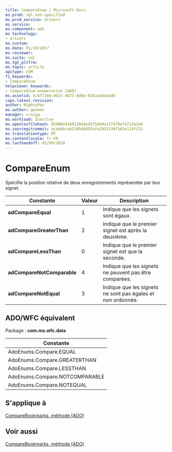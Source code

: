 ```yaml
---
title: CompareEnum | Microsoft Docs
ms.prod: sql-non-specified
ms.prod_service: drivers
ms.service: 
ms.component: ado
ms.technology:
- drivers
ms.custom: 
ms.date: 01/19/2017
ms.reviewer: 
ms.suite: sql
ms.tgt_pltfrm: 
ms.topic: article
apitype: COM
f1_keywords:
- CompareEnum
helpviewer_keywords:
- CompareEnum enumeration [ADO]
ms.assetid: bc8f710d-0621-4673-8d8e-0361e44abed0
caps.latest.revision: 
author: MightyPen
ms.author: genemi
manager: craigg
ms.workload: Inactive
ms.openlocfilehash: 854004436912044e4575d94e31f479e74713a1d4
ms.sourcegitcommit: acab4bcab1385d645fafe2925130f102e114f122
ms.translationtype: MT
ms.contentlocale: fr-FR
ms.lasthandoff: 02/09/2018
---
```

# <a name="compareenum"></a>CompareEnum
Spécifie la position relative de deux enregistrements représentée par leur signet.  
  
|Constante|Valeur| Description|  
|--------------|-----------|-----------------|  
|**adCompareEqual**|1|Indique que les signets sont égaux.|  
|**adCompareGreaterThan**|2|Indique que le premier signet est après la deuxième.|  
|**adCompareLessThan**|0|Indique que le premier signet est que la seconde.|  
|**adCompareNotComparable**|4|Indique que les signets ne peuvent pas être comparées.|  
|**adCompareNotEqual**|3|Indique que les signets ne sont pas égales et non ordonnée.|  
  
## <a name="adowfc-equivalent"></a>ADO/WFC équivalent  
 Package : **com.ms.wfc.data**  
  
|Constante|  
|--------------|  
|AdoEnums.Compare.EQUAL|  
|AdoEnums.Compare.GREATERTHAN|  
|AdoEnums.Compare.LESSTHAN|  
|AdoEnums.Compare.NOTCOMPARABLE|  
|AdoEnums.Compare.NOTEQUAL|  
  
## <a name="applies-to"></a>S'applique à  
 [CompareBookmarks, méthode (ADO)](../../../ado/reference/ado-api/comparebookmarks-method-ado.md)  
  
## <a name="see-also"></a>Voir aussi  
 [CompareBookmarks, méthode (ADO)](../../../ado/reference/ado-api/comparebookmarks-method-ado.md)
